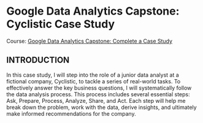 # Google Data Analytics Capstone: Cyclistic Case Study
Course: [Google Data Analytics Capstone: Complete a Case Study](https://www.coursera.org/learn/google-data-analytics-capstone)
## INTRODUCTION
In this case study, I will step into the role of a junior data analyst at a fictional company, Cyclistic, to tackle a series of real-world tasks. To effectively answer the key business questions, I will systematically follow the data analysis process. This process includes several essential steps: Ask, Prepare, Process, Analyze, Share, and Act. Each step will help me break down the problem, work with the data, derive insights, and ultimately make informed recommendations for the company.
